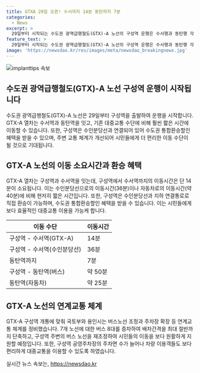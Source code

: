 ```yaml
---
title: GTXA 29일 오픈! 수서까지 14분 동탄까지 7분
categories:
  - News
excerpt: >
  29일부터 시작되는 수도권 광역급행철도(GTX)-A 노선의 구성역 운행은 수서행과 동탄행 각각 오전 5시 37분과 5시 59분에 출발한다. GTX-A로는 구성역에서 수서역까지 14분, 동탄역까지 7분 소요되며, 수인분당선이나 자동차로 이동하는 것보다 훨씬 짧은 시간이 소요된다. 또한, 환승편의를 위해 수도권 통합환승할인이 적용되며, 연계교통 체계를 정비하여 주변 지역의 버스 노선과 주차장을 확대한다. 이로써 용인 인근 지역 주민들에게 편리한 교통수단을 제공하게 된다.
feature_text: >
  29일부터 시작되는 수도권 광역급행철도(GTX)-A 노선의 구성역 운행은 수서행과 동탄행 각각 오전 5시 37분과 5시 59분에 출발한다. GTX-A로는 구성역에서 수서역까지 14분, 동탄역까지 7분 소요되며, 수인분당선이나 자동차로 이동하는 것보다 훨씬 짧은 시간이 소요된다. 또한, 환승편의를 위해 수도권 통합환승할인이 적용되며, 연계교통 체계를 정비하여 주변 지역의 버스 노선과 주차장을 확대한다. 이로써 용인 인근 지역 주민들에게 편리한 교통수단을 제공하게 된다.
image: 'https://newsdao.kr/res/images/meta/newsdao_breakingnews.jpg'
---
```


<p><img src="https://newsdao.kr/res/images/meta/newsdao_breakingnews.jpg" alt="implanttips 속보" /></p>

<h2 data-ke-size="size26">수도권 광역급행철도(GTX)-A 노선 구성역 운행이 시작됩니다</h2>

<p data-ke-size="size16">수도권 광역급행철도(GTX)-A 노선은 29일부터 구성역을 출발하여 운행을 시작합니다. GTX-A 열차는 수서역과 동탄역을 잇고, 기존 대중교통 수단에 비해 훨씬 짧은 시간에 이동할 수 있습니다. 또한, 구성역은 수인분당선과 연결되어 있어 수도권 통합환승할인 혜택을 받을 수 있으며, 주변 교통 체계가 개선되어 시민들에게 더 편리한 이동 수단이 될 것으로 기대됩니다.</p>

<h2 data-ke-size="size26">GTX-A 노선의 이동 소요시간과 환승 혜택</h2>

<p data-ke-size="size16">GTX-A 열차는 구성역과 수서역을 잇는데, 구성역에서 수서역까지의 이동시간은 단 14분이 소요됩니다. 이는 수인분당선으로의 이동시간(36분)이나 자동차로의 이동시간(약 40분)에 비해 현저히 짧은 시간입니다. 또한, 구성역은 수인분당선과 지하 연결통로로 직접 환승이 가능하며, 수도권 통합환승할인 혜택을 받을 수 있습니다. 이는 시민들에게 보다 효율적인 대중교통 이용을 가능케 합니다.</p>

<table>
<thead>
<tr>
<th>이동 수단</th>
<th>이동시간</th>
</tr>
</thead>
<tbody>
<tr>
<td>구성역 - 수서역(GTX-A)</td>
<td>14분</td>
</tr>
<tr>
<td>구성역 - 수서역(수인분당선)</td>
<td>36분</td>
</tr>
<tr>
<td>동탄역까지</td>
<td>7분</td>
</tr>
<tr>
<td>구성역 - 동탄역(버스)</td>
<td>약 50분</td>
</tr>
<tr>
<td>동탄역(자동차)</td>
<td>약 25분</td>
</tr>
</tbody>
</table>

<h2 data-ke-size="size26">GTX-A 노선의 연계교통 체계</h2>

<p data-ke-size="size16">GTX-A 구성역 개통에 맞춰 국토부와 용인시는 버스노선 조정과 주차장 확장 등 연계교통 체계를 정비했습니다. 7개 노선에 대한 버스 8대를 증차하여 배차간격을 최대 절반까지 단축하고, 구성역 주변의 버스 노선을 재조정하여 시민들의 이동을 보다 원활하게 지원할 예정입니다. 또한, 구성역 공영주차장의 주차면 수가 늘어나 차량 이용객들도 보다 편리하게 대중교통을 이용할 수 있도록 하였습니다.</p>
실시간 뉴스 속보는, <a href="https://newsdao.kr" rel="dofollow">https://newsdao.kr</a>


